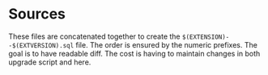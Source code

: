 # Sources

These files are concatenated together to create the `$(EXTENSION)--$(EXTVERSION).sql` file.
The order is ensured by the numeric prefixes. The goal is to have readable diff. The cost is having to maintain changes in both upgrade script and here.
